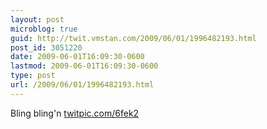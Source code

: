 ```yaml
---
layout: post
microblog: true
guid: http://twit.vmstan.com/2009/06/01/1996482193.html
post_id: 3051220
date: 2009-06-01T16:09:30-0600
lastmod: 2009-06-01T16:09:30-0600
type: post
url: /2009/06/01/1996482193.html
---
```

Bling bling'n  [twitpic.com/6fek2](http://twitpic.com/6fek2)
